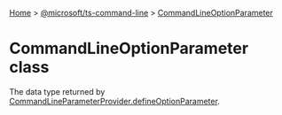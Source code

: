 [Home](./index) &gt; [@microsoft/ts-command-line](ts-command-line.md) &gt; [CommandLineOptionParameter](ts-command-line.commandlineoptionparameter.md)

# CommandLineOptionParameter class

The data type returned by [CommandLineParameterProvider.defineOptionParameter](ts-command-line.commandlineparameterprovider.defineoptionparameter.md)<!-- -->.
